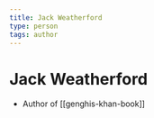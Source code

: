 ```yaml
---
title: Jack Weatherford
type: person
tags: author
---
```


# Jack Weatherford

- Author of [[genghis-khan-book]]